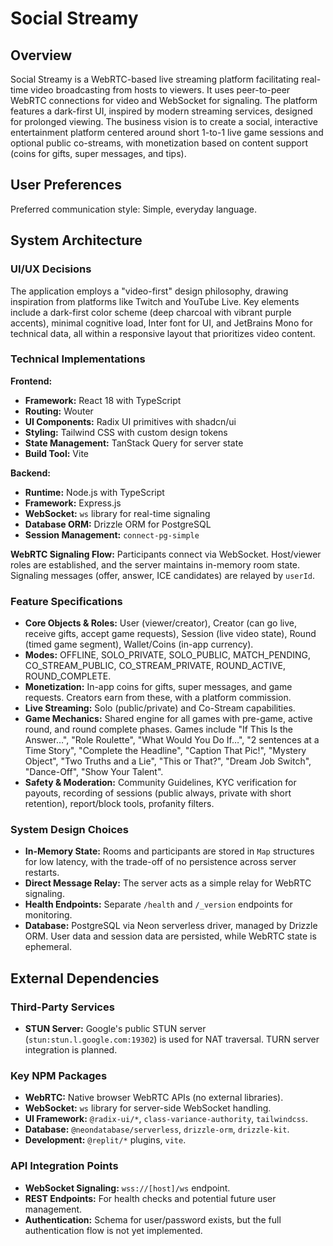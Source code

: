 # Social Streamy

## Overview
Social Streamy is a WebRTC-based live streaming platform facilitating real-time video broadcasting from hosts to viewers. It uses peer-to-peer WebRTC connections for video and WebSocket for signaling. The platform features a dark-first UI, inspired by modern streaming services, designed for prolonged viewing. The business vision is to create a social, interactive entertainment platform centered around short 1-to-1 live game sessions and optional public co-streams, with monetization based on content support (coins for gifts, super messages, and tips).

## User Preferences
Preferred communication style: Simple, everyday language.

## System Architecture

### UI/UX Decisions
The application employs a "video-first" design philosophy, drawing inspiration from platforms like Twitch and YouTube Live. Key elements include a dark-first color scheme (deep charcoal with vibrant purple accents), minimal cognitive load, Inter font for UI, and JetBrains Mono for technical data, all within a responsive layout that prioritizes video content.

### Technical Implementations
**Frontend:**
- **Framework:** React 18 with TypeScript
- **Routing:** Wouter
- **UI Components:** Radix UI primitives with shadcn/ui
- **Styling:** Tailwind CSS with custom design tokens
- **State Management:** TanStack Query for server state
- **Build Tool:** Vite

**Backend:**
- **Runtime:** Node.js with TypeScript
- **Framework:** Express.js
- **WebSocket:** `ws` library for real-time signaling
- **Database ORM:** Drizzle ORM for PostgreSQL
- **Session Management:** `connect-pg-simple`

**WebRTC Signaling Flow:**
Participants connect via WebSocket. Host/viewer roles are established, and the server maintains in-memory room state. Signaling messages (offer, answer, ICE candidates) are relayed by `userId`.

### Feature Specifications
- **Core Objects & Roles:** User (viewer/creator), Creator (can go live, receive gifts, accept game requests), Session (live video state), Round (timed game segment), Wallet/Coins (in-app currency).
- **Modes:** OFFLINE, SOLO_PRIVATE, SOLO_PUBLIC, MATCH_PENDING, CO_STREAM_PUBLIC, CO_STREAM_PRIVATE, ROUND_ACTIVE, ROUND_COMPLETE.
- **Monetization:** In-app coins for gifts, super messages, and game requests. Creators earn from these, with a platform commission.
- **Live Streaming:** Solo (public/private) and Co-Stream capabilities.
- **Game Mechanics:** Shared engine for all games with pre-game, active round, and round complete phases. Games include "If This Is the Answer…", "Role Roulette", "What Would You Do If…", "2 sentences at a Time Story", "Complete the Headline", "Caption That Pic!", "Mystery Object", "Two Truths and a Lie", "This or That?", "Dream Job Switch", "Dance-Off", "Show Your Talent".
- **Safety & Moderation:** Community Guidelines, KYC verification for payouts, recording of sessions (public always, private with short retention), report/block tools, profanity filters.

### System Design Choices
- **In-Memory State:** Rooms and participants are stored in `Map` structures for low latency, with the trade-off of no persistence across server restarts.
- **Direct Message Relay:** The server acts as a simple relay for WebRTC signaling.
- **Health Endpoints:** Separate `/health` and `/_version` endpoints for monitoring.
- **Database:** PostgreSQL via Neon serverless driver, managed by Drizzle ORM. User data and session data are persisted, while WebRTC state is ephemeral.

## External Dependencies

### Third-Party Services
- **STUN Server:** Google's public STUN server (`stun:stun.l.google.com:19302`) is used for NAT traversal. TURN server integration is planned.

### Key NPM Packages
- **WebRTC:** Native browser WebRTC APIs (no external libraries).
- **WebSocket:** `ws` library for server-side WebSocket handling.
- **UI Framework:** `@radix-ui/*`, `class-variance-authority`, `tailwindcss`.
- **Database:** `@neondatabase/serverless`, `drizzle-orm`, `drizzle-kit`.
- **Development:** `@replit/*` plugins, `vite`.

### API Integration Points
- **WebSocket Signaling:** `wss://[host]/ws` endpoint.
- **REST Endpoints:** For health checks and potential future user management.
- **Authentication:** Schema for user/password exists, but the full authentication flow is not yet implemented.